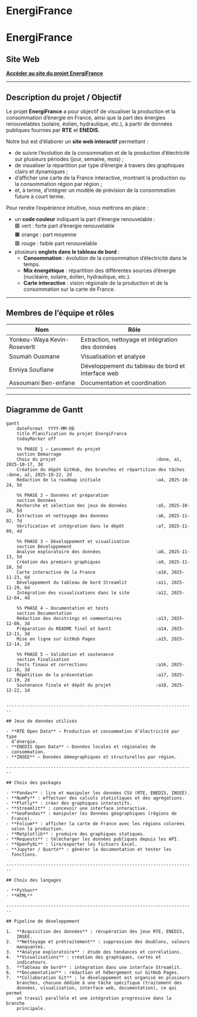 


# EnergiFrance


# EnergiFrance

## Site Web

[**Accéder au site du projet
EnergiFrance**](https://soufiane0022.github.io/EnergiFrance/)

------------------------------------------------------------------------

## Description du projet / Objectif

Le projet **EnergiFrance** a pour objectif de visualiser la production
et la consommation d’énergie en France, ainsi que la part des énergies
renouvelables (solaire, éolien, hydraulique, etc.), à partir de données
publiques fournies par **RTE** et **ENEDIS**.

Notre but est d’élaborer un **site web interactif** permettant :

- de suivre l’évolution de la consommation et de la production
  d’électricité sur plusieurs périodes (jour, semaine, mois) ;
- de visualiser la répartition par type d’énergie à travers des
  graphiques clairs et dynamiques ;
- d’afficher une carte de la France interactive, montrant la production
  ou la consommation région par région ;
- et, à terme, d’intégrer un modèle de prévision de la consommation
  future à court terme.

Pour rendre l’expérience intuitive, nous mettrons en place :

- un **code couleur** indiquant la part d’énergie renouvelable :  
  🟩 vert : forte part d’énergie renouvelable  
  🟧 orange : part moyenne  
  🟥 rouge : faible part renouvelable  
- plusieurs **onglets dans le tableau de bord** :
  - **Consommation** : évolution de la consommation d’électricité dans
    le temps.  
  - **Mix énergétique** : répartition des différentes sources d’énergie
    (nucléaire, solaire, éolien, hydraulique, etc.).  
  - **Carte interactive** : vision régionale de la production et de la
    consommation sur la carte de France.

------------------------------------------------------------------------

## Membres de l’équipe et rôles

| Nom | Rôle |
|----|----|
| Yonkeu-Waya Kevin-Roseverlt | Extraction, nettoyage et intégration des données |
| Soumah Ousmane | Visualisation et analyse |
| Enniya Soufiane | Développement du tableau de bord et interface web |
| Assoumani Ben-enfane | Documentation et coordination |

------------------------------------------------------------------------

##  Diagramme de Gantt

```mermaid
gantt
    dateFormat  YYYY-MM-DD
    title Planification du projet EnergiFrance
    todayMarker off

    %% PHASE 1 – Lancement du projet
    section Démarrage
    Choix du projet                                      :done, a1, 2025-10-17, 3d
    Création du dépôt GitHub, des branches et répartition des tâches :done, a2, 2025-10-22, 2d
    Rédaction de la roadmap initiale                     :a4, 2025-10-24, 5d

    %% PHASE 2 – Données et préparation
    section Données
    Recherche et sélection des jeux de données           :a5, 2025-10-28, 5d
    Extraction et nettoyage des données                  :a6, 2025-11-02, 7d
    Vérification et intégration dans le dépôt            :a7, 2025-11-09, 4d

    %% PHASE 3 – Développement et visualisation
    section Développement
    Analyse exploratoire des données                     :a8, 2025-11-13, 5d
    Création des premiers graphiques                     :a9, 2025-11-18, 5d
    Carte interactive de la France                       :a10, 2025-11-23, 6d
    Développement du tableau de bord Streamlit           :a11, 2025-11-29, 6d
    Intégration des visualisations dans le site          :a12, 2025-12-04, 4d

    %% PHASE 4 – Documentation et tests
    section Documentation
    Rédaction des docstrings et commentaires             :a13, 2025-12-08, 3d
    Préparation du README final et Gantt                 :a14, 2025-12-11, 3d
    Mise en ligne sur GitHub Pages                       :a15, 2025-12-14, 2d

    %% PHASE 5 – Validation et soutenance
    section Finalisation
    Tests finaux et corrections                          :a16, 2025-12-16, 3d
    Répétition de la présentation                        :a17, 2025-12-19, 2d
    Soutenance finale et dépôt du projet                 :a18, 2025-12-22, 1d


------------------------------------------------------------------------

## Jeux de données utilisés

- **RTE Open Data** – Production et consommation d’électricité par type
  d’énergie.  
- **ENEDIS Open Data** – Données locales et régionales de
  consommation.  
- **INSEE** – Données démographiques et structurelles par région.

------------------------------------------------------------------------

## Choix des packages

- **Pandas** : lire et manipuler les données CSV (RTE, ENEDIS, INSEE).  
- **NumPy** : effectuer des calculs statistiques et des agrégations.  
- **Plotly** : créer des graphiques interactifs.  
- **Streamlit** : concevoir une interface interactive.  
- **GeoPandas** : manipuler les données géographiques (régions de
  France).  
- **Folium** : afficher la carte de France avec les régions colorées
  selon la production.  
- **Matplotlib** : produire des graphiques statiques.  
- **Requests** : télécharger les données publiques depuis les API.  
- **OpenPyXL** : lire/exporter les fichiers Excel.  
- **Jupyter / Quarto** : générer la documentation et tester les
  fonctions.

------------------------------------------------------------------------

## Choix des langages

- **Python**  
- **HTML**

------------------------------------------------------------------------

## Pipeline de développement

1.  **Acquisition des données** : récupération des jeux RTE, ENEDIS,
    INSEE.  
2.  **Nettoyage et prétraitement** : suppression des doublons, valeurs
    manquantes.  
3.  **Analyse exploratoire** : étude des tendances et corrélations.  
4.  **Visualisations** : création des graphiques, cartes et
    indicateurs.  
5.  **Tableau de bord** : intégration dans une interface Streamlit.  
6.  **Documentation** : rédaction et hébergement sur GitHub Pages.  
7.  **Collaboration Git** : le développement est organisé en plusieurs
    branches, chacune dédiée à une tâche spécifique (traitement des
    données, visualisation, interface web, documentation), ce qui permet
    un travail parallèle et une intégration progressive dans la branche
    principale.
